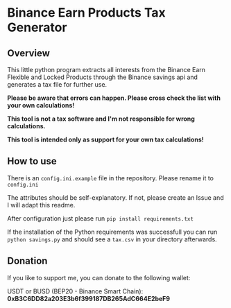 # Binance Earn Products Tax Generator  
## Overview
This little python program extracts all interests from the Binance Earn Flexible and Locked Products through the Binance savings api and generates a tax file for further use.

**Please be aware that errors can happen. Please cross check the list with your own calculations!**

**This tool is not a tax software and I'm not responsible for wrong calculations.**

**This tool is intended only as support for your own tax calculations!**

## How to use
There is an `config.ini.example` file in the repository. Please rename it to `config.ini`

The attributes should be self-explanatory. If not, please create an Issue and I will adapt this readme.

After configuration just please run `pip install requirements.txt` 

If the installation of the Python requirements was successfull you can run `python savings.py` and should see a `tax.csv` in your directory afterwards.

## Donation

If you like to support me, you can donate to the following wallet:

USDT or BUSD (BEP20 - Binance Smart Chain): **0xB3C6DD82a203E3b6f399187DB265AdC664E2beF9**

